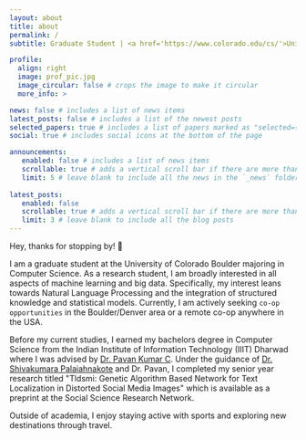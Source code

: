 ```yaml
---
layout: about
title: about
permalink: /
subtitle: Graduate Student | <a href='https://www.colorado.edu/cs/'>University of Colorado Boulder</a>

profile:
  align: right
  image: prof_pic.jpg
  image_circular: false # crops the image to make it circular
  more_info: >

news: false # includes a list of news items
latest_posts: false # includes a list of the newest posts
selected_papers: true # includes a list of papers marked as "selected={true}"
social: true # includes social icons at the bottom of the page

announcements:
   enabled: false # includes a list of news items
   scrollable: true # adds a vertical scroll bar if there are more than 3 news items
   limit: 5 # leave blank to include all the news in the `_news` folder
 
latest_posts:
   enabled: false
   scrollable: true # adds a vertical scroll bar if there are more than 3 new posts items
   limit: 3 # leave blank to include all the blog posts
---
```


Hey, thanks for stopping by! 👋

I am a graduate student at the University of Colorado Boulder majoring in Computer Science.
As a research student, I am broadly interested in all aspects of machine learning and big data. Specifically, my interest leans towards Natural Language Processing and the integration of structured knowledge and statistical models. Currently, I am actively seeking `co-op opportunities` in the Boulder/Denver area or a remote co-op anywhere in the USA.

Before my current studies, I earned my bachelors degree in Computer Science from the Indian Institute of Information Technology (IIIT) Dharwad where I was advised by [Dr. Pavan Kumar C](https://vidwan.inflibnet.ac.in/profile/102752). Under the guidance of [Dr. Shivakumara Palaiahnakote](https://www.salford.ac.uk/our-staff/shivakumara-palaiahnakote) and Dr. Pavan, I completed my senior year research titled "Tldsmi: Genetic Algorithm Based Network for Text Localization in Distorted Social Media Images" which is available as a preprint at the Social Science Research Network.

Outside of academia, I enjoy staying active with sports and exploring new destinations through travel.
